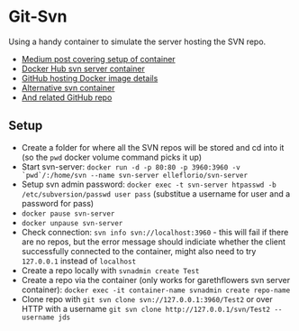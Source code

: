 # Git-Svn

Using a handy container to simulate the server hosting the SVN repo.

* [Medium post covering setup of container](https://medium.com/@elle.florio/the-svn-dockerization-84032e11d88d)
* [Docker Hub svn server container](https://hub.docker.com/r/elleflorio/svn-server/)
* [GitHub hosting Docker image details](https://github.com/elleFlorio/svn-docker)
* [Alternative svn container](https://hub.docker.com/r/garethflowers/svn-server/)
* [And related GitHub repo](https://github.com/garethflowers/docker-svn-server)

## Setup

* Create a folder for where all the SVN repos will be stored and cd into it (so the `pwd` docker volume command picks it up)
* Start svn-server: ```docker run -d -p 80:80 -p 3960:3960 -v `pwd`/:/home/svn --name svn-server elleflorio/svn-server```
* Setup svn admin password: `docker exec -t svn-server htpasswd -b /etc/subversion/passwd user pass` (substitue a username for user and a password for pass)
* `docker pause svn-server`
* `docker unpause svn-server`
* Check connection: `svn info svn://localhost:3960` - this will fail if there are no repos, but the error message should indiciate whether the client successfully connected to the container, might also need to try `127.0.0.1` instead of `localhost`
* Create a repo locally with `svnadmin create Test`
* Create a repo via the container (only works for garethflowers svn server container): `docker exec -it container-name svnadmin create repo-name`
* Clone repo with `git svn clone svn://127.0.0.1:3960/Test2` or over HTTP with a username `git svn clone http://127.0.0.1/svn/Test2 --username jds`